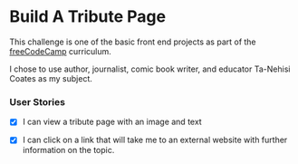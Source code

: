 <h1>Build A Tribute Page</h1>

This challenge is one of the basic front end projects as part of the [freeCodeCamp](https://www.freecodecamp.org/challenges/build-a-tribute-page) curriculum.

I chose to use author, journalist, comic book writer, and educator Ta-Nehisi Coates as my subject.

<h3>User Stories</h3>

- [x]  I can view a tribute page with an image and text
- [x]  I can click on a link that will take me to an external website with further information on the topic.


